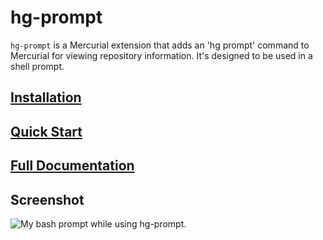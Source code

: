 hg-prompt
=========

`hg-prompt` is a Mercurial extension that adds an 'hg prompt' command to Mercurial for viewing repository information.  It's designed to be used in a shell prompt.

[Installation][]
----------------

[Quick Start][]
---------------

[Full Documentation][]
----------------------

[Installation]: /hg-prompt/installation/
[Quick Start]: /hg-prompt/quickstart/
[Full Documentation]: /hg-prompt/documentation/

Screenshot
----------

![My bash prompt while using hg-prompt.](http://stevelosh.com/site-media/storage/projects/2009-06-19-hg-prompt/hg-prompt.png "My bash prompt while using hg-prompt.")
